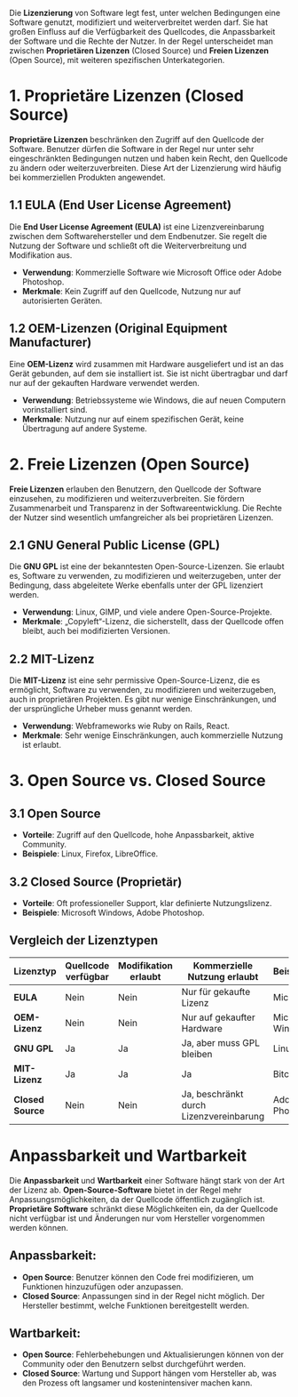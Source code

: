 Die **Lizenzierung** von Software legt fest, unter welchen Bedingungen eine Software genutzt, modifiziert und weiterverbreitet werden darf. Sie hat großen Einfluss auf die Verfügbarkeit des Quellcodes, die Anpassbarkeit der Software und die Rechte der Nutzer. In der Regel unterscheidet man zwischen **Proprietären Lizenzen** (Closed Source) und **Freien Lizenzen** (Open Source), mit weiteren spezifischen Unterkategorien.

# 1. Proprietäre Lizenzen (Closed Source)
**Proprietäre Lizenzen** beschränken den Zugriff auf den Quellcode der Software. Benutzer dürfen die Software in der Regel nur unter sehr eingeschränkten Bedingungen nutzen und haben kein Recht, den Quellcode zu ändern oder weiterzuverbreiten. Diese Art der Lizenzierung wird häufig bei kommerziellen Produkten angewendet.
## 1.1 EULA (End User License Agreement)
Die **End User License Agreement (EULA)** ist eine Lizenzvereinbarung zwischen dem Softwarehersteller und dem Endbenutzer. Sie regelt die Nutzung der Software und schließt oft die Weiterverbreitung und Modifikation aus.

- **Verwendung**: Kommerzielle Software wie Microsoft Office oder Adobe Photoshop.
- **Merkmale**: Kein Zugriff auf den Quellcode, Nutzung nur auf autorisierten Geräten.
## 1.2 OEM-Lizenzen (Original Equipment Manufacturer)
Eine **OEM-Lizenz** wird zusammen mit Hardware ausgeliefert und ist an das Gerät gebunden, auf dem sie installiert ist. Sie ist nicht übertragbar und darf nur auf der gekauften Hardware verwendet werden.

- **Verwendung**: Betriebssysteme wie Windows, die auf neuen Computern vorinstalliert sind.
- **Merkmale**: Nutzung nur auf einem spezifischen Gerät, keine Übertragung auf andere Systeme.

# 2. Freie Lizenzen (Open Source)
**Freie Lizenzen** erlauben den Benutzern, den Quellcode der Software einzusehen, zu modifizieren und weiterzuverbreiten. Sie fördern Zusammenarbeit und Transparenz in der Softwareentwicklung. Die Rechte der Nutzer sind wesentlich umfangreicher als bei proprietären Lizenzen.
## 2.1 GNU General Public License (GPL)
Die **GNU GPL** ist eine der bekanntesten Open-Source-Lizenzen. Sie erlaubt es, Software zu verwenden, zu modifizieren und weiterzugeben, unter der Bedingung, dass abgeleitete Werke ebenfalls unter der GPL lizenziert werden.

- **Verwendung**: Linux, GIMP, und viele andere Open-Source-Projekte.
- **Merkmale**: „Copyleft“-Lizenz, die sicherstellt, dass der Quellcode offen bleibt, auch bei modifizierten Versionen.
## 2.2 MIT-Lizenz
Die **MIT-Lizenz** ist eine sehr permissive Open-Source-Lizenz, die es ermöglicht, Software zu verwenden, zu modifizieren und weiterzugeben, auch in proprietären Projekten. Es gibt nur wenige Einschränkungen, und der ursprüngliche Urheber muss genannt werden.

- **Verwendung**: Webframeworks wie Ruby on Rails, React.
- **Merkmale**: Sehr wenige Einschränkungen, auch kommerzielle Nutzung ist erlaubt.

# 3. Open Source vs. Closed Source
## 3.1 Open Source
- **Vorteile**: Zugriff auf den Quellcode, hohe Anpassbarkeit, aktive Community.
- **Beispiele**: Linux, Firefox, LibreOffice.
## 3.2 Closed Source (Proprietär)
- **Vorteile**: Oft professioneller Support, klar definierte Nutzungslizenz.
- **Beispiele**: Microsoft Windows, Adobe Photoshop.

## Vergleich der Lizenztypen

| Lizenztyp         | Quellcode verfügbar | Modifikation erlaubt | Kommerzielle Nutzung erlaubt            | Beispielsoftware  |
| ----------------- | ------------------- | -------------------- | --------------------------------------- | ----------------- |
| **EULA**          | Nein                | Nein                 | Nur für gekaufte Lizenz                 | Microsoft Office  |
| **OEM-Lizenz**    | Nein                | Nein                 | Nur auf gekaufter Hardware              | Microsoft Windows |
| **GNU GPL**       | Ja                  | Ja                   | Ja, aber muss GPL bleiben               | Linux, GIMP       |
| **MIT-Lizenz**    | Ja                  | Ja                   | Ja                                      | Bitcoin           |
| **Closed Source** | Nein                | Nein                 | Ja, beschränkt durch Lizenzvereinbarung | Adobe Photoshop   |

# Anpassbarkeit und Wartbarkeit
Die **Anpassbarkeit** und **Wartbarkeit** einer Software hängt stark von der Art der Lizenz ab. **Open-Source-Software** bietet in der Regel mehr Anpassungsmöglichkeiten, da der Quellcode öffentlich zugänglich ist. **Proprietäre Software** schränkt diese Möglichkeiten ein, da der Quellcode nicht verfügbar ist und Änderungen nur vom Hersteller vorgenommen werden können.

## Anpassbarkeit:
- **Open Source**: Benutzer können den Code frei modifizieren, um Funktionen hinzuzufügen oder anzupassen.
- **Closed Source**: Anpassungen sind in der Regel nicht möglich. Der Hersteller bestimmt, welche Funktionen bereitgestellt werden.

## Wartbarkeit:
- **Open Source**: Fehlerbehebungen und Aktualisierungen können von der Community oder den Benutzern selbst durchgeführt werden.
- **Closed Source**: Wartung und Support hängen vom Hersteller ab, was den Prozess oft langsamer und kostenintensiver machen kann.

